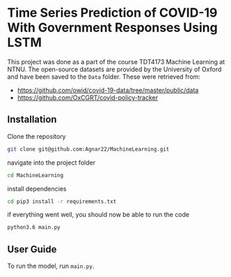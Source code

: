 # Time Series Prediction of COVID-19 With Government Responses Using LSTM
This project was done as a part of the course TDT4173 Machine Learning at NTNU.
The open-source datasets are provided by the University of Oxford and have been saved to the `Data` folder. 
These were retrieved from:
- https://github.com/owid/covid-19-data/tree/master/public/data
- https://github.com/OxCGRT/covid-policy-tracker

## Installation
Clone the repository
```bash
git clone git@github.com:Agnar22/MachineLearning.git
```

navigate into the project folder
```bash
cd MachineLearning
```

install dependencies
```bash
cd pip3 install -r requirements.txt
```

if everything went well, you should now be able to run the code
```bash
python3.6 main.py
```
## User Guide
To run the model, run `main.py`.
